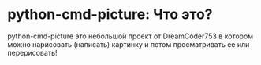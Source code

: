 # python-cmd-picture: Что это?
python-cmd-picture это небольшой проект от DreamCoder753 в котором можно нарисовать (написать) картинку и потом просматривать ее или перерисовать!
